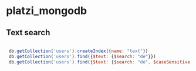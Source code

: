 # platzi_mongodb

## Text search 
```js

 db.getCollection('users').createIndex({name: "text"})
 db.getCollection('users').find({$text: {$search: "de"}})
 db.getCollection('users').find({$text: {$search: "de", $caseSensitive: true}})

```
